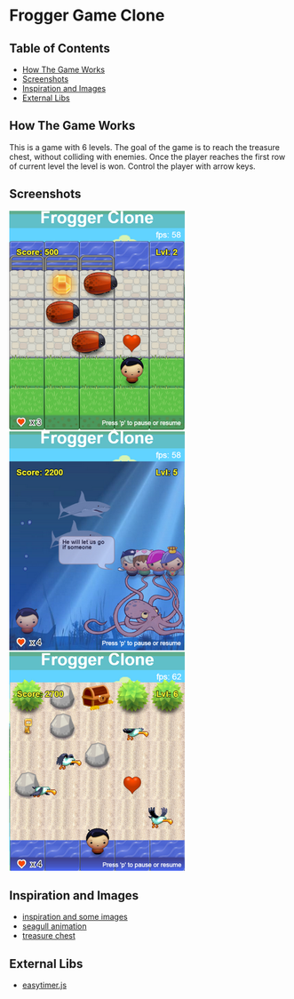 # Frogger Game Clone

## Table of Contents

* [How The Game Works](#how-the-game-works)
* [Screenshots](#screenshots)
* [Inspiration and Images](#inspiration-and-images)
* [External Libs](#external-libs)

## How The Game Works
This is a game with 6 levels.
The goal of the game is to reach the treasure chest, without colliding with enemies.
Once the player reaches the first row of current level the level is won.
Control the player with arrow keys.

## Screenshots
![Alt text](img/screenshots/Screenshot_1.png) ![Alt text](img/screenshots/Screenshot_2.png) ![Alt text](img/screenshots/Screenshot_3.png)

## Inspiration and Images
- [inspiration and some images](https://github.com/JayBtrdgrd/frontend-nanodegree-arcade-game/)
- [seagull animation](https://www.hervebarbaresi.com/maestro-jump-in-music?lightbox=dataItem-j7p6mqda)
- [treasure chest](https://www.freepik.com/free-vector/wooden-treasure-chest-with-flat-design_2712892.htm)

## External Libs
- [easytimer.js](https://albert-gonzalez.github.io/easytimer.js/)